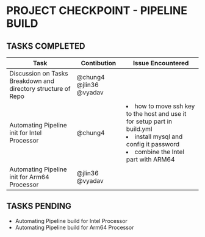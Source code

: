 # PROJECT CHECKPOINT - PIPELINE BUILD

## TASKS COMPLETED
| Task | Contibution| Issue Encountered
| --- | --- | --- |
| Discussion on Tasks Breakdown and directory structure of Repo  | @chung4 @jlin36 @vyadav |  |
| Automating Pipeline init for Intel Processor  | @chung4 | <li>how to move ssh key to the host and use it for setup part in build.yml</li><li>install mysql and config it password</li><li>combine the Intel part with ARM64</li>|
| Automating Pipeline init for Arm64 Processor  | @jlin36 @vyadav |  |



## TASKS PENDING
- Automating Pipeline build for Intel Processor
- Automating Pipeline build for Arm64 Processor
